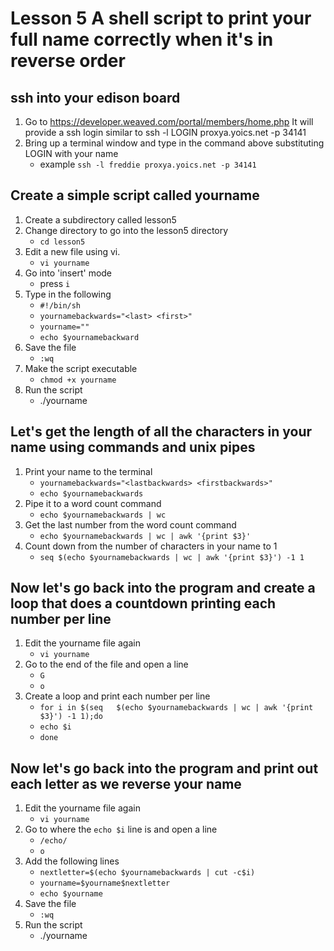 # Lesson 5 A shell script to print your full name correctly when it's in reverse order

## ssh into your edison board
1. Go to https://developer.weaved.com/portal/members/home.php
It will provide a ssh login similar to
ssh -l LOGIN proxya.yoics.net -p 34141
2. Bring up a terminal window and type in the command above substituting LOGIN with your name
   * example `ssh -l freddie proxya.yoics.net -p 34141`

## Create a simple script called yourname
1. Create a subdirectory called lesson5
2. Change directory to go into the lesson5 directory
   * `cd lesson5`
3. Edit a new file using vi. 
   * `vi yourname`
4. Go into 'insert' mode 
   * press `i`
5. Type in the following
   * `#!/bin/sh`
   * `yournamebackwards="<last> <first>"`
   * `yourname=""`
   * `echo $yournamebackward`
6. Save the file 
   * `:wq`
7. Make the script executable
   * `chmod +x yourname`
8. Run the script
   * ./yourname

## Let's get the length of all the characters in your name using commands and unix pipes
1. Print your name to the terminal
   * `yournamebackwards="<lastbackwards> <firstbackwards>"`
   * `echo $yournamebackwards`
2. Pipe it to a word count command
   * `echo $yournamebackwards | wc`
3. Get the last number from the word count command
   * `echo $yournamebackwards | wc | awk '{print $3}'`
4. Count down from the number of characters in your name to 1
   * `seq $(echo $yournamebackwards | wc | awk '{print $3}') -1 1`

## Now let's go back into the program and create a loop that does a countdown printing each number per line
1. Edit the yourname file again
   * `vi yourname`
2. Go to the end of the file and open a line
   * `G`
   * `o`
3. Create a loop and print each number per line
   * `for i in $(seq   $(echo $yournamebackwards | wc | awk '{print $3}') -1 1);do`
   * `echo $i`
   * `done`

## Now let's go back into the program and print out each letter as we reverse your name
1. Edit the yourname file again
   * `vi yourname`
2. Go to where the `echo $i` line is and open a line
   * `/echo/`
   * `o`
3. Add the following lines
   * `nextletter=$(echo $yournamebackwards | cut -c$i)`
   * `yourname=$yourname$nextletter`
   * `echo $yourname`
4. Save the file 
   * `:wq`
5. Run the script
   * ./yourname
 

